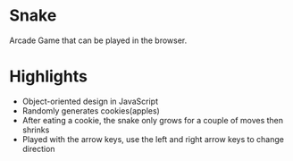 Snake
=====

Arcade Game that can be played in the browser.

Highlights
==========

*   Object-oriented design in JavaScript
*   Randomly generates cookies(apples)
*   After eating a cookie, the snake only grows for a couple of moves then shrinks
*   Played with the arrow keys, use the left and right arrow keys to change direction